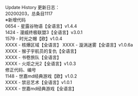 Update History 更新日志：  
20200203，总条目1117  
※新增代码  
0654 - 星露谷物语【全语言】v1.4.4  
1424 - 漫威终极联盟3【全语言】v3.0.1  
1579 - 时光之帽【欧】v1.0.4  
XXXX - 核爆区域【全语言】
XXXX - 漩涡迷雾【全语言】v1.0.6a  
XXXX - 猴子宇航员的复仇【全语言】  
XXXX - 书卷旅队【全语言】  
XXXX - 火炬之光2【全语言】v1.0.3  
修正代码、编号  
1148 - 世嘉md经典游戏【欧】v1.0.2  
XXXX - 禁忌艺术【全语言】v1.0.1  
XXXX - 世嘉md经典游戏【全语言】  
